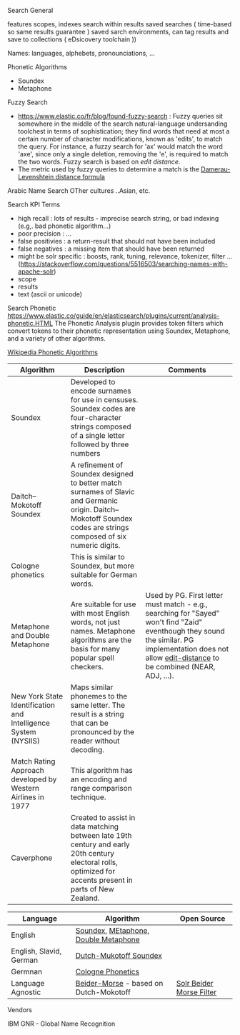 

Search General

features
scopes, indexes
search within results
saved searches ( time-based so same results guarantee )
saved sarch environments, can tag results and save to collections ( eDsicovery toolchain ))


Names:
languages, alphebets, pronounciations, ...

Phonetic Algorithms
- Soundex
- Metaphone

Fuzzy Search
- https://www.elastic.co/fr/blog/found-fuzzy-search : Fuzzy queries sit somewhere in the middle of the search natural-language undersanding toolchest in terms of sophistication; they find words that need at most a certain number of character modifications, known as 'edits', to match the query. For instance, a fuzzy search for 'ax' would match the word 'axe', since only a single deletion, removing the 'e', is required to match the two words.  Fuzzy search is based on *edit distance*.
- The metric used by fuzzy queries to determine a match is the [Damerau-Levenshtein distance formula](https://en.wikipedia.org/wiki/Damerau%E2%80%93Levenshtein_distance)

Arabic Name Search
OTher cultures ..Asian, etc.


Search KPI Terms
- high recall : lots of results - imprecise search string, or bad indexing (e.g,. bad phonetic algorithm...)
- poor precision : ...
- false positivies : a return-result that should not have been included
- false negatives : a missing item that should have been returned
- might be solr specific : boosts, rank, tuning, relevance, tokenizer, filter ... (https://stackoverflow.com/questions/5516503/searching-names-with-apache-solr)
- scope
- results
- text (ascii or unicode)



Search Phonetic
https://www.elastic.co/guide/en/elasticsearch/plugins/current/analysis-phonetic.HTML
The Phonetic Analysis plugin provides token filters which convert tokens to their phonetic representation using Soundex, Metaphone, and a variety of other algorithms.


[Wikipedia Phonetic Algorithms](https://en.wikipedia.org/wiki/Phonetic_algorithm)

|Algorithm|Description|Comments|
|--|--|--|
|Soundex|Developed to encode surnames for use in censuses. Soundex codes are four-character strings composed of a single letter followed by three numbers||
|Daitch–Mokotoff Soundex|A refinement of Soundex designed to better match surnames of Slavic and Germanic origin. Daitch–Mokotoff Soundex codes are strings composed of six numeric digits.||
|Cologne phonetics|This is similar to Soundex, but more suitable for German words.||
|Metaphone and Double Metaphone|Are suitable for use with most English words, not just names. Metaphone algorithms are the basis for many popular spell checkers.|Used by PG.  First letter must match - e.g., searching for "Sayed" won't find "Zaid" eventhough they sound the similar.  PG implementation does not allow [edit-distance](https://en.wikipedia.org/wiki/Edit_distance) to be combined (NEAR, ADJ, ...).|
|New York State Identification and Intelligence System (NYSIIS)|Maps similar phonemes to the same letter. The result is a string that can be pronounced by the reader without decoding.||
|Match Rating Approach developed by Western Airlines in 1977|This algorithm has an encoding and range comparison technique.|
|Caverphone|Created to assist in data matching between late 19th century and early 20th century electoral rolls, optimized for accents present in parts of New Zealand.||


|Language|Algorithm|Open Source|
|--|--|--|
|English|[Soundex](https://en.wikipedia.org/wiki/Soundex), [MEtaphone](https://en.wikipedia.org/wiki/Metaphone), [Double Metaphone](https://en.wikipedia.org/wiki/Double_Metaphone)|
|English, Slavid, German|[Dutch-Mukotoff Soundex](https://en.wikipedia.org/wiki/Daitch%E2%80%93Mokotoff_Soundex)|
|Germnan|[Cologne Phonetics](https://en.wikipedia.org/wiki/Cologne_phonetics)|
|Language Agnostic|[Beider-Morse](https://en.wikipedia.org/wiki/Daitch%E2%80%93Mokotoff_Soundex#Beider%E2%80%93Morse_Phonetic_Name_Matching_Algorithm) - based on Dutch-Mokotoff|[Solr Beider Morse Filter](https://solr.apache.org/guide/6_6/filter-descriptions.html#FilterDescriptions-Beider-MorseFilter)




Vendors

IBM GNR - Global Name Recognition
